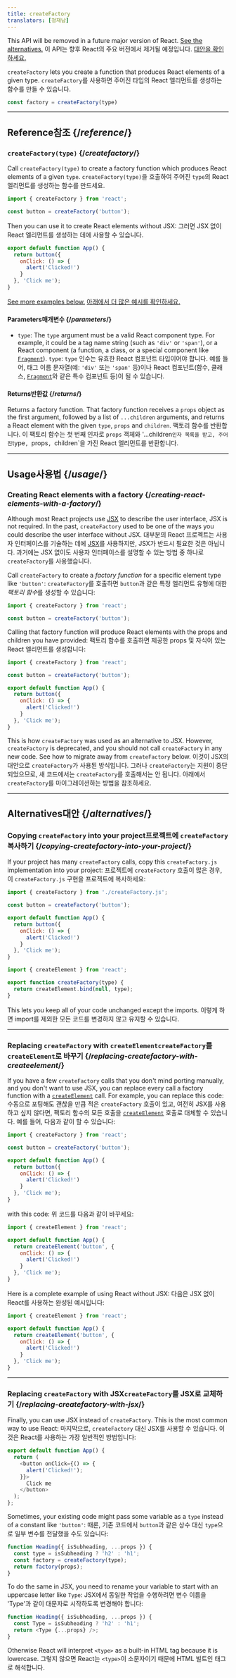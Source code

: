 ```yaml
---
title: createFactory
translators: [정재남]
---
```


<Deprecated>

This API will be removed in a future major version of React. [See the alternatives.](#alternatives)
<Trans>이 API는 향후 React의 주요 버전에서 제거될 예정입니다. [대안을 확인하세요.](#alternatives)</Trans>
</Deprecated>

<Intro>

`createFactory` lets you create a function that produces React elements of a given type.
<Trans>`createFactory`를 사용하면 주어진 타입의 React 엘리먼트를 생성하는 함수를 만들 수 있습니다.</Trans>

```js
const factory = createFactory(type)
```

</Intro>

<InlineToc />

---

## Reference<Trans>참조</Trans> {/*reference*/}

### `createFactory(type)` {/*createfactory*/}

Call `createFactory(type)` to create a factory function which produces React elements of a given `type`.
<Trans>`createFactory(type)`을 호출하여 주어진 `type`의 React 엘리먼트를 생성하는 함수를 만드세요.</Trans>

```js
import { createFactory } from 'react';

const button = createFactory('button');
```

Then you can use it to create React elements without JSX:
<Trans>그러면 JSX 없이 React 엘리먼트를 생성하는 데에 사용할 수 있습니다.</Trans>

```js
export default function App() {
  return button({
    onClick: () => {
      alert('Clicked!')
    }
  }, 'Click me');
}
```

[See more examples below.](#usage)
<Trans>[아래에서 더 많은 예시를 확인하세요.](#usage)</Trans>

#### Parameters<Trans>매개변수</Trans> {/*parameters*/}

* `type`: The `type` argument must be a valid React component type. For example, it could be a tag name string (such as `'div'` or `'span'`), or a React component (a function, a class, or a special component like [`Fragment`](/reference/react/Fragment)).
<Trans outdent>`type`: `type` 인수는 유효한 React 컴포넌트 타입이어야 합니다. 예를 들어, 태그 이름 문자열(예: `'div'` 또는 `'span'` 등)이나 React 컴포넌트(함수, 클래스, [`Fragment`](/reference/react/Fragment)와 같은 특수 컴포넌트 등)이 될 수 있습니다.</Trans>
#### Returns<Trans>반환값</Trans> {/*returns*/}

Returns a factory function. That factory function receives a `props` object as the first argument, followed by a list of `...children` arguments, and returns a React element with the given `type`, `props` and `children`.
<Trans>팩토리 함수를 반환합니다. 이 팩토리 함수는 첫 번째 인자로 `props` 객체와 '...children` 인자 목록을 받고, 주어진 `type`, `props`, `children`을 가진 React 엘리먼트를 반환합니다.</Trans>

---

## Usage<Trans>사용법</Trans> {/*usage*/}

### Creating React elements with a factory {/*creating-react-elements-with-a-factory*/}

Although most React projects use [JSX](/learn/writing-markup-with-jsx) to describe the user interface, JSX is not required. In the past, `createFactory` used to be one of the ways you could describe the user interface without JSX.
<Trans>대부분의 React 프로젝트는 사용자 인터페이스를 기술하는 데에 [JSX](/learn/writing-markup-with-jsx)를 사용하지만, JSX가 반드시 필요한 것은 아닙니다. 과거에는 JSX 없이도 사용자 인터페이스를 설명할 수 있는 방법 중 하나로 `createFactory`를 사용했습니다.</Trans>

Call `createFactory` to create a *factory function* for a specific element type like `'button'`:
<Trans>`createFactory`를 호출하면 `button`과 같은 특정 엘리먼트 유형에 대한 *팩토리 함수*를 생성할 수 있습니다:</Trans>

```js
import { createFactory } from 'react';

const button = createFactory('button');
```

Calling that factory function will produce React elements with the props and children you have provided:
<Trans>팩토리 함수를 호출하면 제공한 props 및 자식이 있는 React 엘리먼트를 생성합니다:</Trans>

<Sandpack>

```js App.js
import { createFactory } from 'react';

const button = createFactory('button');

export default function App() {
  return button({
    onClick: () => {
      alert('Clicked!')
    }
  }, 'Click me');
}
```

</Sandpack>

This is how `createFactory` was used as an alternative to JSX. However, `createFactory` is deprecated, and you should not call `createFactory` in any new code. See how to migrate away from `createFactory` below.
<Trans>이것이 JSX의 대안으로 `createFactory`가 사용된 방식입니다. 그러나 `createFactory`는 지원이 중단되었으므로, 새 코드에서는 `createFactory`를 호출해서는 안 됩니다. 아래에서 `createFactory`를 마이그레이션하는 방법을 참조하세요.</Trans>

---

## Alternatives<Trans>대안</Trans> {/*alternatives*/}

### Copying `createFactory` into your project<Trans>프로젝트에 `createFactory` 복사하기</Trans> {/*copying-createfactory-into-your-project*/}

If your project has many `createFactory` calls, copy this `createFactory.js` implementation into your project:
<Trans>프로젝트에 `createFactory` 호출이 많은 경우, 이 `createFactory.js` 구현을 프로젝트에 복사하세요:</Trans>

<Sandpack>

```js App.js
import { createFactory } from './createFactory.js';

const button = createFactory('button');

export default function App() {
  return button({
    onClick: () => {
      alert('Clicked!')
    }
  }, 'Click me');
}
```

```js createFactory.js
import { createElement } from 'react';

export function createFactory(type) {
  return createElement.bind(null, type);
}
```

</Sandpack>

This lets you keep all of your code unchanged except the imports.
<Trans>이렇게 하면 import를 제외한 모든 코드를 변경하지 않고 유지할 수 있습니다.</Trans>

---

### Replacing `createFactory` with `createElement`<Trans>`createFactory`를 `createElement`로 바꾸기</Trans> {/*replacing-createfactory-with-createelement*/}

If you have a few `createFactory` calls that you don't mind porting manually, and you don't want to use JSX, you can replace every call a factory function with a [`createElement`](/reference/react/createElement) call. For example, you can replace this code:
<Trans>수동으로 포팅해도 괜찮을 만큼 적은 `createFactory` 호출이 있고, 여전히 JSX를 사용하고 싶지 않다면, 팩토리 함수의 모든 호출을 [`createElement`](/reference/react/createElement) 호출로 대체할 수 있습니다. 예를 들어, 다음과 같이 할 수 있습니다:</Trans>

```js {1,3,6}
import { createFactory } from 'react';

const button = createFactory('button');

export default function App() {
  return button({
    onClick: () => {
      alert('Clicked!')
    }
  }, 'Click me');
}
```

with this code:
<Trans>위 코드를 다음과 같이 바꾸세요:</Trans>


```js {1,4}
import { createElement } from 'react';

export default function App() {
  return createElement('button', {
    onClick: () => {
      alert('Clicked!')
    }
  }, 'Click me');
}
```

Here is a complete example of using React without JSX:
<Trans>다음은 JSX 없이 React를 사용하는 완성된 예시입니다:</Trans>

<Sandpack>

```js App.js
import { createElement } from 'react';

export default function App() {
  return createElement('button', {
    onClick: () => {
      alert('Clicked!')
    }
  }, 'Click me');
}
```

</Sandpack>

---

### Replacing `createFactory` with JSX<Trans>`createFactory`를 JSX로 교체하기</Trans> {/*replacing-createfactory-with-jsx*/}

Finally, you can use JSX instead of `createFactory`. This is the most common way to use React:
<Trans>마지막으로, `createFactory` 대신 JSX를 사용할 수 있습니다. 이것은 React를 사용하는 가장 일반적인 방법입니다:</Trans>

<Sandpack>

```js App.js
export default function App() {
  return (
    <button onClick={() => {
      alert('Clicked!');
    }}>
      Click me
    </button>
  );
};
```

</Sandpack>

<Pitfall>

Sometimes, your existing code might pass some variable as a `type` instead of a constant like `'button'`:
<Trans>때론, 기존 코드에서 `button`과 같은 상수 대신 `type`으로 일부 변수를 전달했을 수도 있습니다:</Trans>

```js {3}
function Heading({ isSubheading, ...props }) {
  const type = isSubheading ? 'h2' : 'h1';
  const factory = createFactory(type);
  return factory(props);
}
```

To do the same in JSX, you need to rename your variable to start with an uppercase letter like `Type`:
<Trans>JSX에서 동일한 작업을 수행하려면 변수 이름을 'Type'과 같이 대문자로 시작하도록 변경해야 합니다:</Trans>

```js {2,3}
function Heading({ isSubheading, ...props }) {
  const Type = isSubheading ? 'h2' : 'h1';
  return <Type {...props} />;
}
```

Otherwise React will interpret `<type>` as a built-in HTML tag because it is lowercase.
<Trans>그렇지 않으면 React는 `<type>`이 소문자이기 때문에 HTML 빌트인 태그로 해석합니다.</Trans>

</Pitfall>
